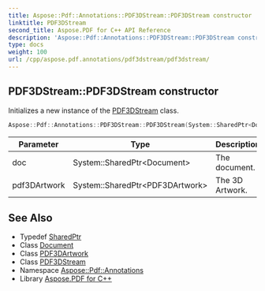 ```yaml
---
title: Aspose::Pdf::Annotations::PDF3DStream::PDF3DStream constructor
linktitle: PDF3DStream
second_title: Aspose.PDF for C++ API Reference
description: 'Aspose::Pdf::Annotations::PDF3DStream::PDF3DStream constructor. Initializes a new instance of the PDF3DStream class in C++.'
type: docs
weight: 100
url: /cpp/aspose.pdf.annotations/pdf3dstream/pdf3dstream/
---
```

## PDF3DStream::PDF3DStream constructor


Initializes a new instance of the [PDF3DStream](../) class.

```cpp
Aspose::Pdf::Annotations::PDF3DStream::PDF3DStream(System::SharedPtr<Document> doc, System::SharedPtr<PDF3DArtwork> pdf3DArtwork)
```


| Parameter | Type | Description |
| --- | --- | --- |
| doc | System::SharedPtr\<Document\> | The document. |
| pdf3DArtwork | System::SharedPtr\<PDF3DArtwork\> | The 3D Artwork. |

## See Also

* Typedef [SharedPtr](../../../system/sharedptr/)
* Class [Document](../../../aspose.pdf/document/)
* Class [PDF3DArtwork](../../pdf3dartwork/)
* Class [PDF3DStream](../)
* Namespace [Aspose::Pdf::Annotations](../../)
* Library [Aspose.PDF for C++](../../../)
